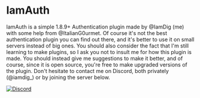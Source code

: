 # IamAuth
IamAuth is a simple 1.8.9+ Authentication plugin made by @IamDig (me) with some help from @ItalianG0urmet. Of course it's not the best authentication plugin you can find out there, and it's better to use it on small servers instead of big ones. You should also consider the fact that I'm still learning to make plugins, so I ask you not to insult me for how this plugin is made. You should instead give me suggestions to make it better, and of course, since it is open source, you're free to make upgraded versions of the plugin. Don't hesitate to contact me on Discord, both privately (@iamdig_) or by joining the server below.

[![Discord](https://discordapp.com/api/guilds/201345265821679617/widget.png?style=shield)](https://discord.gg/MzaMYZXtg2)
